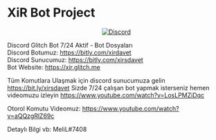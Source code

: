 <p align="center"><h1>XiR Bot Project</h1></p>

<p align="center">
  <a href="https://discord.gg/GkzwCgM">
<img alt="Discord" src="https://img.shields.io/discord/509839189714665492.svg?label=XiR%20BoT%20Destek%20Sunucusu&logo=discord&logoColor=white&style=flat-square">
  </a>
</p>


Discord Glitch Bot 7/24 Aktif - Bot Dosyaları
<br>
Discord Botumuz: https://bitly.com/xirdavet
<br>
Discord Sunucumuz: https://bitly.com/xirsdavet
<br>
Bot Website: https://xir.glitch.me

Tüm Komutlara Ulaşmak için discord sunucumuza gelin https://bit.ly/xirsdavet Sizde 7/24 çalışan bot yapmak isterseniz hemen videomuzu izleyin
https://www.youtube.com/watch?v=LosLPMZiDqc

Otorol Komutu Videomuz:
https://www.youtube.com/watch?v=aQQzgRlZ69c

Detaylı Bilgi vb: MeliL#7408

